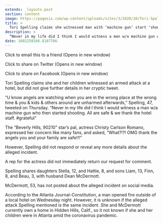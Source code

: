 ```yaml
--- 
extends: _layouts.post 
section: content 
image: https://pagesix.com/wp-content/uploads/sites/3/2020/10/Tori-Spelling.jpg?quality=90&strip=all&w=1200 
title: > 
  Tori Spelling claims she witnessed man with ‘machine gun’ start ‘shooting’ 
description: > 
  “Never in my life did I think I would witness a man w/a machine gun who then started shooting.!”However, Spelling did not respond or reveal any more details about the alleged incident.Spelling shares daughters Stella, 12, and Hattie, 8, and sons Liam, 13, Finn, 8, and Beau, 3, with husband Dean McDermott.McDermott, 53, has not posted about the alleged incident on social media.However, it is unknown if the alleged attack Spelling mentioned is the same incident. 
date: 1602258166.8187766 
--- 
```

Click to email this to a friend (Opens in new window)

Click to share on Twitter (Opens in new window)

Click to share on Facebook (Opens in new window)

Tori Spelling claims she and her children witnessed an armed attack at a hotel, but did not give further details in her cryptic tweet.

“U know angels are watching when you are in the wrong place at the wrong time & you & kids & others around are unharmed afterwards,” Spelling, 47, tweeted on Thursday. “Never in my life did I think I would witness a man w/a machine gun who then started shooting. All are safe & we thank the hotel staff. #grateful”

The “Beverly Hills, 90210” star’s pal, actress Christy Carlson Romano, expressed her concern like many fans, and asked, “What?!?! OMG thank the angels you and your family are safe!!!”

However, Spelling did not respond or reveal any more details about the alleged incident.

A rep for the actress did not immediately return our request for comment.

Spelling shares daughters Stella, 12, and Hattie, 8, and sons Liam, 13, Finn, 8, and Beau, 3, with husband Dean McDermott.

McDermott, 53, has not posted about the alleged incident on social media.

According to the Atlanta Journal-Constitution, a man opened fire outside of a local hotel on Wednesday night. However, it is unknown if the alleged attack Spelling mentioned is the same incident. She and McDermott currently own a home in Hidden Hills, Calif., so it not known if she and her children were in Atlanta amid the coronavirus pandemic.